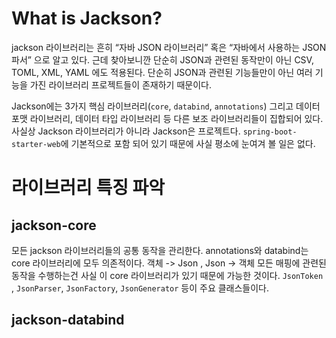 # What is Jackson?

jackson 라이브러리는 흔히 “자바 JSON 라이브러리” 혹은 “자바에서 사용하는 JSON 파서” 으로 알고 있다. 근데 찾아보니깐 단순히 JSON과 관련된 동작만이 아닌 CSV, TOML, XML, YAML 에도 적용된다. 단순히 JSON과 관련된 기능들만이 아닌 여러 기능을 가진 라이브러리 프로젝트들이 존재하기 때문이다.

Jackson에는 3가지 핵심 라이브러리(`core`, `databind`, `annotations`) 그리고 데이터 포맷 라이브러리, 데이터 타입 라이브러리 등 다른 보조 라이브러리들이 집합되어 있다. 사실상 Jackson 라이브러리가 아니라 Jackson은 프로젝트다. `spring-boot-starter-web`에 기본적으로 포함 되어 있기 때문에 사실 평소에 눈여겨 볼 일은 없다.

# 라이브러리 특징 파악

## jackson-core

모든 jackson 라이브러리들의 공통 동작을 관리한다. annotations와 databind는 core 라이브러리에 모두 의존적이다. 객체 -> Json , Json -> 객체 모든 매핑에 관련된 동작을 수행하는건 사실 이 core 라이브러리가 있기 때문에 가능한 것이다. `JsonToken` , `JsonParser`, `JsonFactory`, `JsonGenerator` 등이 주요 클래스들이다.
## jackson-databind